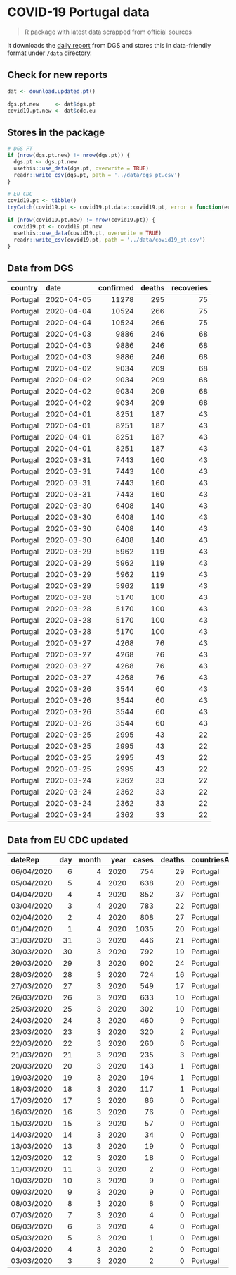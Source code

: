 COVID-19 Portugal data
================

> R package with latest data scrapped from official sources

It downloads the [daily
report](https://covid19.min-saude.pt/relatorio-de-situacao/) from DGS
and stores this in data-friendly format under `/data` directory.

## Check for new reports

``` r
dat <- download.updated.pt()

dgs.pt.new     <- dat$dgs.pt
covid19.pt.new <- dat$cdc.eu
```

## Stores in the package

``` r
# DGS PT
if (nrow(dgs.pt.new) != nrow(dgs.pt)) {
  dgs.pt <- dgs.pt.new
  usethis::use_data(dgs.pt, overwrite = TRUE)
  readr::write_csv(dgs.pt, path = '../data/dgs_pt.csv')
}

# EU CDC
covid19.pt <- tibble()
tryCatch(covid19.pt <- covid19.pt.data::covid19.pt, error = function(err) { })

if (nrow(covid19.pt.new) != nrow(covid19.pt)) {
  covid19.pt <- covid19.pt.new
  usethis::use_data(covid19.pt, overwrite = TRUE)
  readr::write_csv(covid19.pt, path = '../data/covid19_pt.csv')
}
```

## Data from DGS

| country  | date       | confirmed | deaths | recoveries |
| :------- | :--------- | --------: | -----: | ---------: |
| Portugal | 2020-04-05 |     11278 |    295 |         75 |
| Portugal | 2020-04-04 |     10524 |    266 |         75 |
| Portugal | 2020-04-04 |     10524 |    266 |         75 |
| Portugal | 2020-04-03 |      9886 |    246 |         68 |
| Portugal | 2020-04-03 |      9886 |    246 |         68 |
| Portugal | 2020-04-03 |      9886 |    246 |         68 |
| Portugal | 2020-04-02 |      9034 |    209 |         68 |
| Portugal | 2020-04-02 |      9034 |    209 |         68 |
| Portugal | 2020-04-02 |      9034 |    209 |         68 |
| Portugal | 2020-04-02 |      9034 |    209 |         68 |
| Portugal | 2020-04-01 |      8251 |    187 |         43 |
| Portugal | 2020-04-01 |      8251 |    187 |         43 |
| Portugal | 2020-04-01 |      8251 |    187 |         43 |
| Portugal | 2020-04-01 |      8251 |    187 |         43 |
| Portugal | 2020-03-31 |      7443 |    160 |         43 |
| Portugal | 2020-03-31 |      7443 |    160 |         43 |
| Portugal | 2020-03-31 |      7443 |    160 |         43 |
| Portugal | 2020-03-31 |      7443 |    160 |         43 |
| Portugal | 2020-03-30 |      6408 |    140 |         43 |
| Portugal | 2020-03-30 |      6408 |    140 |         43 |
| Portugal | 2020-03-30 |      6408 |    140 |         43 |
| Portugal | 2020-03-30 |      6408 |    140 |         43 |
| Portugal | 2020-03-29 |      5962 |    119 |         43 |
| Portugal | 2020-03-29 |      5962 |    119 |         43 |
| Portugal | 2020-03-29 |      5962 |    119 |         43 |
| Portugal | 2020-03-29 |      5962 |    119 |         43 |
| Portugal | 2020-03-28 |      5170 |    100 |         43 |
| Portugal | 2020-03-28 |      5170 |    100 |         43 |
| Portugal | 2020-03-28 |      5170 |    100 |         43 |
| Portugal | 2020-03-28 |      5170 |    100 |         43 |
| Portugal | 2020-03-27 |      4268 |     76 |         43 |
| Portugal | 2020-03-27 |      4268 |     76 |         43 |
| Portugal | 2020-03-27 |      4268 |     76 |         43 |
| Portugal | 2020-03-27 |      4268 |     76 |         43 |
| Portugal | 2020-03-26 |      3544 |     60 |         43 |
| Portugal | 2020-03-26 |      3544 |     60 |         43 |
| Portugal | 2020-03-26 |      3544 |     60 |         43 |
| Portugal | 2020-03-26 |      3544 |     60 |         43 |
| Portugal | 2020-03-25 |      2995 |     43 |         22 |
| Portugal | 2020-03-25 |      2995 |     43 |         22 |
| Portugal | 2020-03-25 |      2995 |     43 |         22 |
| Portugal | 2020-03-25 |      2995 |     43 |         22 |
| Portugal | 2020-03-24 |      2362 |     33 |         22 |
| Portugal | 2020-03-24 |      2362 |     33 |         22 |
| Portugal | 2020-03-24 |      2362 |     33 |         22 |
| Portugal | 2020-03-24 |      2362 |     33 |         22 |

## Data from EU CDC updated

| dateRep    | day | month | year | cases | deaths | countriesAndTerritories | geoId | countryterritoryCode | popData2018 |
| :--------- | --: | ----: | ---: | ----: | -----: | :---------------------- | :---- | :------------------- | ----------: |
| 06/04/2020 |   6 |     4 | 2020 |   754 |     29 | Portugal                | PT    | PRT                  |    10281762 |
| 05/04/2020 |   5 |     4 | 2020 |   638 |     20 | Portugal                | PT    | PRT                  |    10281762 |
| 04/04/2020 |   4 |     4 | 2020 |   852 |     37 | Portugal                | PT    | PRT                  |    10281762 |
| 03/04/2020 |   3 |     4 | 2020 |   783 |     22 | Portugal                | PT    | PRT                  |    10281762 |
| 02/04/2020 |   2 |     4 | 2020 |   808 |     27 | Portugal                | PT    | PRT                  |    10281762 |
| 01/04/2020 |   1 |     4 | 2020 |  1035 |     20 | Portugal                | PT    | PRT                  |    10281762 |
| 31/03/2020 |  31 |     3 | 2020 |   446 |     21 | Portugal                | PT    | PRT                  |    10281762 |
| 30/03/2020 |  30 |     3 | 2020 |   792 |     19 | Portugal                | PT    | PRT                  |    10281762 |
| 29/03/2020 |  29 |     3 | 2020 |   902 |     24 | Portugal                | PT    | PRT                  |    10281762 |
| 28/03/2020 |  28 |     3 | 2020 |   724 |     16 | Portugal                | PT    | PRT                  |    10281762 |
| 27/03/2020 |  27 |     3 | 2020 |   549 |     17 | Portugal                | PT    | PRT                  |    10281762 |
| 26/03/2020 |  26 |     3 | 2020 |   633 |     10 | Portugal                | PT    | PRT                  |    10281762 |
| 25/03/2020 |  25 |     3 | 2020 |   302 |     10 | Portugal                | PT    | PRT                  |    10281762 |
| 24/03/2020 |  24 |     3 | 2020 |   460 |      9 | Portugal                | PT    | PRT                  |    10281762 |
| 23/03/2020 |  23 |     3 | 2020 |   320 |      2 | Portugal                | PT    | PRT                  |    10281762 |
| 22/03/2020 |  22 |     3 | 2020 |   260 |      6 | Portugal                | PT    | PRT                  |    10281762 |
| 21/03/2020 |  21 |     3 | 2020 |   235 |      3 | Portugal                | PT    | PRT                  |    10281762 |
| 20/03/2020 |  20 |     3 | 2020 |   143 |      1 | Portugal                | PT    | PRT                  |    10281762 |
| 19/03/2020 |  19 |     3 | 2020 |   194 |      1 | Portugal                | PT    | PRT                  |    10281762 |
| 18/03/2020 |  18 |     3 | 2020 |   117 |      1 | Portugal                | PT    | PRT                  |    10281762 |
| 17/03/2020 |  17 |     3 | 2020 |    86 |      0 | Portugal                | PT    | PRT                  |    10281762 |
| 16/03/2020 |  16 |     3 | 2020 |    76 |      0 | Portugal                | PT    | PRT                  |    10281762 |
| 15/03/2020 |  15 |     3 | 2020 |    57 |      0 | Portugal                | PT    | PRT                  |    10281762 |
| 14/03/2020 |  14 |     3 | 2020 |    34 |      0 | Portugal                | PT    | PRT                  |    10281762 |
| 13/03/2020 |  13 |     3 | 2020 |    19 |      0 | Portugal                | PT    | PRT                  |    10281762 |
| 12/03/2020 |  12 |     3 | 2020 |    18 |      0 | Portugal                | PT    | PRT                  |    10281762 |
| 11/03/2020 |  11 |     3 | 2020 |     2 |      0 | Portugal                | PT    | PRT                  |    10281762 |
| 10/03/2020 |  10 |     3 | 2020 |     9 |      0 | Portugal                | PT    | PRT                  |    10281762 |
| 09/03/2020 |   9 |     3 | 2020 |     9 |      0 | Portugal                | PT    | PRT                  |    10281762 |
| 08/03/2020 |   8 |     3 | 2020 |     8 |      0 | Portugal                | PT    | PRT                  |    10281762 |
| 07/03/2020 |   7 |     3 | 2020 |     4 |      0 | Portugal                | PT    | PRT                  |    10281762 |
| 06/03/2020 |   6 |     3 | 2020 |     4 |      0 | Portugal                | PT    | PRT                  |    10281762 |
| 05/03/2020 |   5 |     3 | 2020 |     1 |      0 | Portugal                | PT    | PRT                  |    10281762 |
| 04/03/2020 |   4 |     3 | 2020 |     2 |      0 | Portugal                | PT    | PRT                  |    10281762 |
| 03/03/2020 |   3 |     3 | 2020 |     2 |      0 | Portugal                | PT    | PRT                  |    10281762 |

